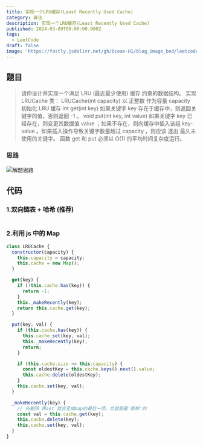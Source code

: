 ```yaml
---
title: 实现一个LRU缓存(Least Recently Used Cache)
category: 算法
description: 实现一个LRU缓存(Least Recently Used Cache)
published: 2024-03-09T00:00:00.000Z
tags:
  - LeetCode
draft: false
image: 'https://fastly.jsdelivr.net/gh/Ocean-H1/blog_image_bed/leetcode.png'
---
```


## 题目

> 请你设计并实现一个满足 LRU (最近最少使用) 缓存 约束的数据结构。
> 实现 LRUCache 类：
> LRUCache(int capacity) 以 正整数 作为容量 capacity 初始化 LRU 缓存
> int get(int key) 如果关键字 key 存在于缓存中，则返回关键字的值，否则返回 -1 。
> void put(int key, int value) 如果关键字 key 已经存在，则变更其数据值 value ；如果不存在，则向缓存中插入该组 key-value 。如果插入操作导致关键字数量超过 capacity ，则应该 逐出 最久未使用的关键字。
> 函数 get 和 put 必须以 O(1) 的平均时间复杂度运行。

### 思路

![解题思路](https://fastly.jsdelivr.net/gh/Ocean-H1/blog_image_bed/202403091736702.png)

## 代码

### 1.双向链表 + 哈希 (推荐)

```js

```

### 2.利用 js 中的 Map

```js
class LRUCache {
  constructor(capacity) {
    this.capacity = capacity;
    this.cache = new Map();
  }

  get(key) {
    if (!this.cache.has(key)) {
      return -1;
    }
    this._makeRecently(key);
    return this.cache.get(key);
  }

  put(key, val) {
    if (this.cache.has(key)) {
      this.cache.set(key, val);
      this._makeRecently(key);
      return;
    }

    if (this.cache.size >= this.capacity) {
      const oldestKey = this.cache.keys().next().value;
      this.cache.delete(oldestKey);
    }
    this.cache.set(key, val);
  }

  _makeRecently(key) {
    // 先删除 再set 就会变成map的最后一项，也就是最'新鲜'的
    const val = this.cache.get(key);
    this.cache.delete(key);
    this.cache.set(key, val);
  }
}
```
